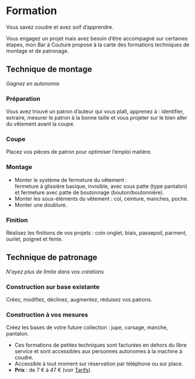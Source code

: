# Formation

Vous savez coudre et avez soif d’apprendre.

Vous engagez un projet mais avez besoin d’être accompagné sur certaines étapes, mon Bar à Couture propose à la carte des formations techniques de montage et de patronage.

## Technique de montage
_Gagnez en autonomie_

### Préparation
Vous avez trouvé un patron d’auteur qui vous plaît, apprenez à :
identifier, extraire, mesurer le patron à la bonne taille et vous projeter sur le bien aller du vêtement avant la coupe.

### Coupe
Placez vos pièces de patron pour optimiser l’emploi matière.

### Montage
  * Monter le système de fermeture du vêtement :  
    fermeture à glissière basique, invisible, avec sous patte (type pantalon) et fermeture avec patte de boutonnage (bouton/boutonnière).
  * Monter les sous-éléments du vêtement :
    col, ceinture, manches, poche.
  * Monter une doublure.

### Finition
Réalisez les finitions de vos projets : coin onglet, biais, passepoil, parment, ourlet, poignet et fente.

## Technique de patronage
_N'ayez plus de limite dans vos créations_

### Construction sur base existante
Créez, modifiez, déclinez, augmentez, réduisez vos patrons.

### Construction à vos mesures
Créez les bases de votre future collection : jupe, corsage, manche, pantalon.

<div class="info">
  <ul>
    <li>
      Ces formations de petites techniques sont facturées en dehors du libre
      service et sont accessibles aux personnes autonomes à la machine à
      coudre.
    </li>
    <li>
      Accessible à tout moment sur réservation par téléphone ou sur place.
    </li>
    <li><strong>Prix</strong> : de 7 € à 47 € (voir <a href="/pages/prices#training">Tarifs</a>).</li>
  </ul>
</div>
